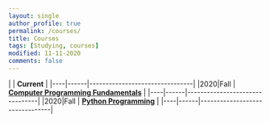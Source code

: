 ```yaml
---
layout: single
author_profile: true
permalink: /courses/
title: Courses
tags: [Studying, courses]
modified: 11-11-2020
comments: false
---
```



|           | **Current**                    |
|----|------|--------------------------------|
|2020|Fall  | **<a href="">Computer Programming Fundamentals</a>**         |
|----|------|--------------------------------|
|2020|Fall  | **<a href="/ds98/">Python Programming</a>** |
|----|------|--------------------------------|

